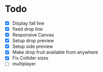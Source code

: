 # Todo

- [x] Display fall line
- [x] fixed drop line
- [x] Responsive Canvas
- [x] Setup drop preview
- [x] Setup side preview
- [x] Make drop fruit available from anywhere
- [x] Fix Collider sizes
- [ ] multiplayer 